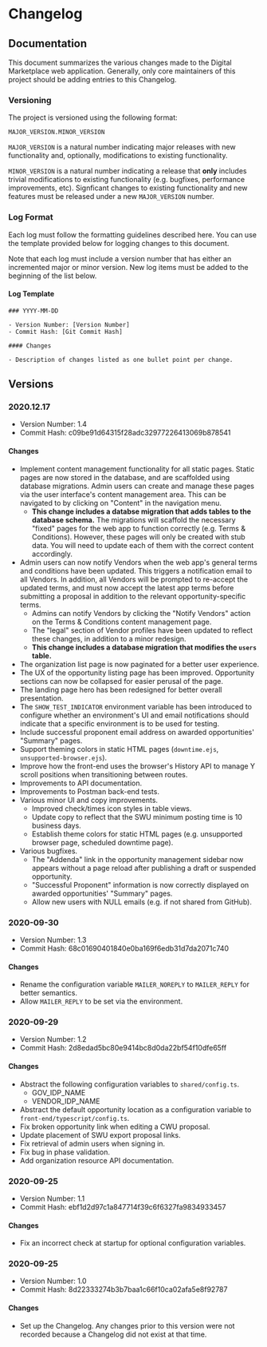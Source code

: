 # Changelog

## Documentation

This document summarizes the various changes made to the Digital Marketplace web application. Generally, only core maintainers of this project should be adding entries to this Changelog.

### Versioning

The project is versioned using the following format:

```
MAJOR_VERSION.MINOR_VERSION
```

`MAJOR_VERSION` is a natural number indicating major releases with new functionality and, optionally, modifications to existing functionality.

`MINOR_VERSION` is a natural number indicating a release that **only** includes trivial modifications to existing functionality (e.g. bugfixes, performance improvements, etc). Signficant changes to existing functionality and new features must be released under a new `MAJOR_VERSION` number.

### Log Format

Each log must follow the formatting guidelines described here. You can use the template provided below for logging changes to this document.

Note that each log must include a version number that has either an incremented major or minor version. New log items must be added to the beginning of the list below.

#### Log Template

```
### YYYY-MM-DD

- Version Number: [Version Number]
- Commit Hash: [Git Commit Hash]

#### Changes

- Description of changes listed as one bullet point per change.
```

## Versions

### 2020.12.17

- Version Number: 1.4
- Commit Hash: c09be91d64315f28adc32977226413069b878541

#### Changes

- Implement content management functionality for all static pages. Static pages are now stored in the database, and are scaffolded using database migrations. Admin users can create and manage these pages via the user interface's content management area. This can be navigated to by clicking on "Content" in the navigation menu.
  - **This change includes a databse migration that adds tables to the database schema.** The migrations will scaffold the necessary "fixed" pages for the web app to function correctly (e.g. Terms & Conditions). However, these pages will only be created with stub data. You will need to update each of them with the correct content accordingly.
- Admin users can now notify Vendors when the web app's general terms and conditions have been updated. This triggers a notification email to all Vendors. In addition, all Vendors will be prompted to re-accept the updated terms, and must now accept the latest app terms before submitting a proposal in addition to the relevant opportunity-specific terms.
  - Admins can notify Vendors by clicking the "Notify Vendors" action on the Terms & Conditions content management page.
  - The "legal" section of Vendor profiles have been updated to reflect these changes, in addition to a minor redesign.
  - **This change includes a database migration that modifies the `users` table.**
- The organization list page is now paginated for a better user experience.
- The UX of the opportunity listing page has been improved. Opportunity sections can now be collapsed for easier perusal of the page.
- The landing page hero has been redesigned for better overall presentation.
- The `SHOW_TEST_INDICATOR` environment variable has been introduced to configure whether an environment's UI and email notifications should indicate that a specific environment is to be used for testing.
- Include successful proponent email address on awarded opportunities' "Summary" pages.
- Support theming colors in static HTML pages (`downtime.ejs`, `unsupported-browser.ejs`).
- Improve how the front-end uses the browser's History API to manage Y scroll positions when transitioning between routes.
- Improvements to API documentation.
- Improvements to Postman back-end tests.
- Various minor UI and copy improvements.
  - Improved check/times icon styles in table views.
  - Update copy to reflect that the SWU minimum posting time is 10 business days.
  - Establish theme colors for static HTML pages (e.g. unsupported browser page, scheduled downtime page).
- Various bugfixes.
  - The "Addenda" link in the opportunity management sidebar now appears without a page reload after publishing a draft or suspended opportunity.
  - "Successful Proponent" information is now correctly displayed on awarded opportunities' "Summary" pages.
  - Allow new users with NULL emails (e.g. if not shared from GitHub).

### 2020-09-30

- Version Number: 1.3
- Commit Hash: 68c01690401840e0ba169f6edb31d7da2071c740

#### Changes

- Rename the configuration variable `MAILER_NOREPLY` to `MAILER_REPLY` for better semantics.
- Allow `MAILER_REPLY` to be set via the environment.

### 2020-09-29

- Version Number: 1.2
- Commit Hash: 2d8edad5bc80e9414bc8d0da22bf54f10dfe65ff

#### Changes

- Abstract the following configuration variables to `shared/config.ts`.
  - GOV_IDP_NAME
  - VENDOR_IDP_NAME
- Abstract the default opportunity location as a configuration variable to `front-end/typescript/config.ts`.
- Fix broken opportunity link when editing a CWU proposal.
- Update placement of SWU export proposal links.
- Fix retrieval of admin users when signing in.
- Fix bug in phase validation.
- Add organization resource API documentation.

### 2020-09-25

- Version Number: 1.1
- Commit Hash: ebf1d2d97c1a847714f39c6f6327fa9834933457

#### Changes

- Fix an incorrect check at startup for optional configuration variables.

### 2020-09-25

- Version Number: 1.0
- Commit Hash: 8d22333274b3b7baa1c66f10ca02afa5e8f92787

#### Changes

- Set up the Changelog. Any changes prior to this version were not recorded because a Changelog did not exist at that time.
